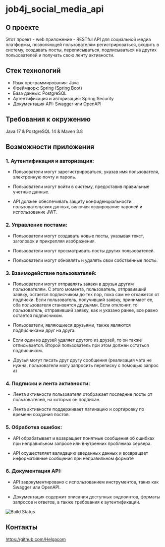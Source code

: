 # job4j_social_media_api    

## О проекте

Этот проект - web приложение - RESTful API для социальной медиа платформы, позволяющей пользователям регистрироваться, входить в систему, создавать посты, переписываться, подписываться на других пользователей и получать свою ленту активности.

## Стек технологий

- Язык программирования: Java
- Фреймворк: Spring (Spring Boot)
- База данных: PostgreSQL
- Аутентификация и авторизация: Spring Security
- Документация API: Swagger или OpenAPI

## Требования к окружению

Java 17 & PostgreSQL 14 & Maven 3.8

## Возможности приложения

### 1.  Аутентификация и авторизация:

- Пользователи могут зарегистрироваться, указав имя пользователя, электронную почту и пароль.

- Пользователи могут войти в систему, предоставив правильные учетные данные.

- API должен обеспечивать защиту конфиденциальности пользовательских данных, включая хэширование паролей и использование JWT.

### 2.  Управление постами:

- Пользователи могут создавать новые посты, указывая текст, заголовок и прикрепляя изображения.

- Пользователи могут просматривать посты других пользователей.

- Пользователи могут обновлять и удалять свои собственные посты.

### 3. Взаимодействие пользователей:

- Пользователи могут отправлять заявки в друзья другим пользователям. С этого момента, пользователь, отправивший заявку, остается подписчиком до тех пор, пока сам не откажется от подписки. Если пользователь, получивший заявку, принимает ее, оба пользователя становятся друзьями. Если отклонит, то пользователь, отправивший заявку, как и указано ранее, все равно остается подписчиком.

- Пользователи, являющиеся друзьями, также являются подписчиками друг на друга.

- Если один из друзей удаляет другого из друзей, то он также отписывается. Второй пользователь при этом должен остаться подписчиком.

- Друзья могут писать друг другу сообщения (реализация чата не нужна, пользователи могу запросить переписку с помощью запрос а)

### 4. Подписки и лента активности:

- Лента активности пользователя отображает последние посты от пользователей, на которых он подписан.

- Лента активности поддерживает пагинацию и сортировку по времени создания постов.

### 5.  Обработка ошибок:

- API обрабатывает и возвращает понятные сообщения об ошибках при неправильном запросе или внутренних проблемах сервера.

- API осуществляет валидацию введенных данных и возвращает информативные сообщения при неправильном формате

### 6.  Документация API:

- API задокументировано с использованием инструментов, таких как Swagger или OpenAPI.

- Документация содержит описания доступных эндпоинтов, форматы запросов и ответов, а также требования к аутентификации.


![Build Status](https://github.com/Helgacom/job4j_social_media_api/actions/workflows/maven.yml/badge.svg?event=push)
## Контакты
https://github.com/Helgacom